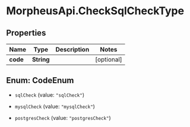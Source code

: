 # MorpheusApi.CheckSqlCheckType

## Properties

Name | Type | Description | Notes
------------ | ------------- | ------------- | -------------
**code** | **String** |  | [optional] 



## Enum: CodeEnum


* `sqlCheck` (value: `"sqlCheck"`)

* `mysqlCheck` (value: `"mysqlCheck"`)

* `postgresCheck` (value: `"postgresCheck"`)




